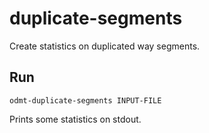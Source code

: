 # duplicate-segments

Create statistics on duplicated way segments.

## Run

`odmt-duplicate-segments INPUT-FILE`

Prints some statistics on stdout.

